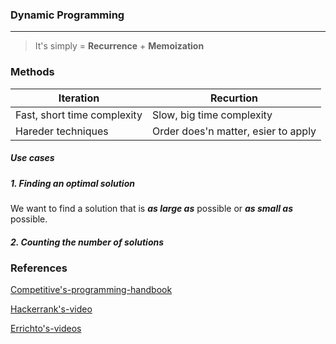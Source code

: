 ### Dynamic Programming
___

> It's simply = **Recurrence** + **Memoization**

### Methods
Iteration | Recurtion |
--- | --- |
Fast, short time complexity| Slow, big time complexity |
Hareder techniques | Order does'n matter, esier to apply|

##### Use cases
##### 1. Finding an optimal solution
We want to find a solution that is ***as large as*** possible or ***as small as*** possible.
##### 2. Counting the number of solutions

### References
[Competitive's-programming-handbook](https://cses.fi/book.pdf)

[Hackerrank's-video](https://www.youtube.com/watch?v=P8Xa2BitN3I&t=260s)

[Errichto's-videos](https://www.youtube.com/watch?v=YBSt1jYwVfU&list=PLl0KD3g-oDOGJUdmhFk19LaPgrfmAGQfo)
